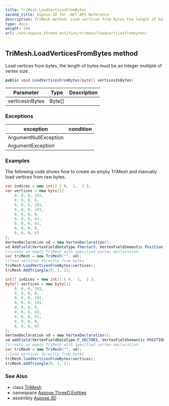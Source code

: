 ```yaml
---
title: TriMesh.LoadVerticesFromBytes
second_title: Aspose.3D for .NET API Reference
description: TriMesh method. Load vertices from bytes the length of bytes must be an integer multiple of vertex size
type: docs
weight: 160
url: /net/aspose.threed.entities/trimesh/loadverticesfrombytes/
---
```

## TriMesh.LoadVerticesFromBytes method

Load vertices from bytes, the length of bytes must be an integer multiple of vertex size.

```csharp
public void LoadVerticesFromBytes(byte[] verticesInBytes)
```

| Parameter | Type | Description |
| --- | --- | --- |
| verticesInBytes | Byte[] |  |

### Exceptions

| exception | condition |
| --- | --- |
| ArgumentNullException |  |
| ArgumentException |  |

### Examples

The following code shows how to create an empty TriMesh and manually load vertices from raw bytes.

```csharp
var indices = new int[] { 0,  1,  2 };
var vertices = new byte[]{
    0, 0, 0, 191,
    0, 0, 0, 0,
    0, 0, 0, 191,
    0, 0, 0, 191,
    0, 0, 0, 0,
    0, 0, 0, 63,
    0, 0, 0, 63,
    0, 0, 0, 0,
    0, 0, 0, 63
};
VertexDeclaration vd = new VertexDeclaration();
vd.AddField(VertexFieldDataType.FVector3, VertexFieldSemantic.Position);
//create an empty TriMesh with specified vertex declaration
var triMesh = new TriMesh("", vd);
//load vertices directly from bytes
triMesh.LoadVerticesFromBytes(vertices);
triMesh.AddTriangle(0, 1, 2);
```

```csharp
int[] indices = new int[] { 0,  1,  2 };
byte[] vertices = new byte[]{
    0, 0, 0, 191,
    0, 0, 0, 0,
    0, 0, 0, 191,
    0, 0, 0, 191,
    0, 0, 0, 0,
    0, 0, 0, 63,
    0, 0, 0, 63,
    0, 0, 0, 0,
    0, 0, 0, 63
};
VertexDeclaration vd = new VertexDeclaration();
vd.addField(VertexFieldDataType.F_VECTOR3, VertexFieldSemantic.POSITION);
//create an empty TriMesh with specified vertex declaration
var triMesh = new TriMesh("", vd);
//load vertices directly from bytes
triMesh.loadVerticesFromBytes(vertices);
triMesh.addTriangle(0, 1, 2);
```

### See Also

* class [TriMesh](../)
* namespace [Aspose.ThreeD.Entities](../../../aspose.threed.entities/)
* assembly [Aspose.3D](../../../)


